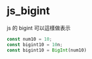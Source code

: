 # js_bigint

js 的 bigint 可以這樣做表示

```js
const num10 = 10;
const bigint10 = 10n;
const bigint10 = BigInt(num10)
```
